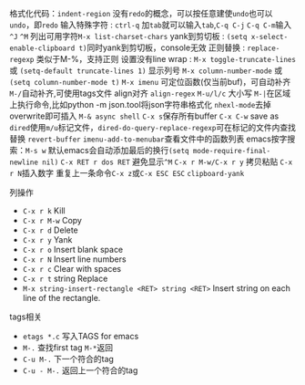 格式化代码：`indent-region`
没有`redo`的概念，可以按任意建使`undo`也可以`undo`，即`redo`
输入特殊字符 : `ctrl-q` 加`tab`就可以输入`tab`,`C-q C-j` `C-q C-m`输入`^J` `^M`
列出可用字符`M-x list-charset-chars`
yank到剪切板 : `(setq x-select-enable-clipboard t)`同时yank到剪切板，console无效
正则替换 : `replace-regexp` 类似于M-%，支持正则
设置没有line wrap : `M-x toggle-truncate-lines` 或 `(setq-default truncate-lines 1)`
显示列号 `M-x column-number-mode` 或 `(setq column-number-mode t)`
`M-x imenu` 可定位函数(仅当前buf)，可自动补齐
`M-/`自动补齐,可使用tags文件
align对齐 `align-regex`
`M-u/l/c` 大小写
`M-|`在区域上执行命令,比如python -m json.tool将json字符串格式化
`nhexl-mode`去掉overwrite即可插入
`M-& async shell`
`C-x s`保存所有buffer
`C-x C-w` save as
`dired`使用`m/u`标记文件，`dired-do-query-replace-regexp`可在标记的文件内查找替换
`revert-buffer`
`imenu-add-to-menubar`查看文件中的函数列表
emacs按字搜索：`M-s w`
默认emacs会自动添加最后的换行`(setq mode-require-final-newline nil)`
`C-x RET r dos RET` 避免显示`^M`
`C-x r M-w/C-x r y`  拷贝粘贴
`C-x r N`插入数字
重复上一条命令`C-x z`或`C-x ESC ESC`
`clipboard-yank`

列操作
- `C-x r k` Kill 
- `C-x r M-w` Copy 
- `C-x r d` Delete
- `C-x r y` Yank
- `C-x r o` Insert blank space
- `C-x r N` Insert line numbers
- `C-x r c` Clear with spaces
- `C-x r t` string <RET> Replace 
- `M-x string-insert-rectangle <RET> string <RET>` Insert string on each line of the rectangle. 

tags相关
- `etags *.c` 写入TAGS for emacs
- `M-.` 查找first tag  `M-*`返回
- `C-u M-.` 下一个符合的tag
- `C-u - M-.` 返回上一个符合的tag
